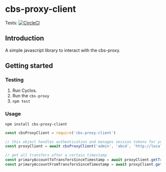# cbs-proxy-client

Tests: [![CircleCI](https://circleci.com/gh/AdharaProjects/cbs-proxy-client.svg?style=svg&circle-token=3770174a4170d3dcd342c25cb3d1f1158466b584)](https://circleci.com/gh/AdharaProjects/cbs-proxy-client)

## Introduction

A simple javascript library to interact with the cbs-proxy.

## Getting started



### Testing

1. Run Cyclos.
2. Run the `cbs-proxy`
3. `npm test`

### Usage

`npm install cbs-proxy-client`


```javascript
const cbsProxyClient = require('cbs-proxy-client')

// this object handles authentication and manages session tokens for you.
const proxyClient = await cbsProxyClient('admin', 'abcd', 'http://localhost:4000')

// get all transfers after a certain timestamp
const primaryAccountToTransfersSinceTimestamp = await proxyClient.getTransfersToPrimaryAccount(1533077567.294)
const primaryAccountFromTransfersSinceTimestamp = await proxyClient.getTransfersFromPrimaryAccount(1533077567.294)
```
